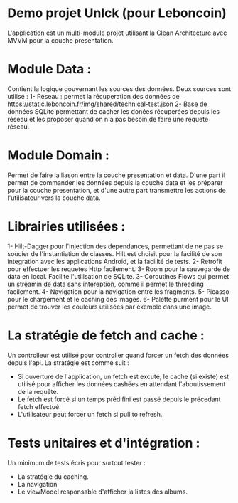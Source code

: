 # Demo projet Unlck (pour Leboncoin)

L'application est un multi-module projet utilisant la Clean Architecture avec MVVM pour la couche presentation.

# Module Data : 
Contient la logique gouvernant les sources des données. Deux sources sont utilisé :
1- Réseau : permet la récuperation des données de https://static.leboncoin.fr/img/shared/technical-test.json
2- Base de données SQLite permettant de cacher les donées récuperées depuis les réseau et les proposer quand on n'a pas besoin de faire une requete réseau.

# Module Domain : 
Permet de faire la liason entre la couche presentation et data. D'une part il permet de commander les données depuis la couche data et les préparer pour la couche presentation, et d'une autre part transmettre les actions de l'utilisateur vers la couche data.

# Librairies utilisées : 
1- Hilt-Dagger pour l'injection des dependances, permettant de ne pas se soucier de l'instantiation de classes. Hilt est choisit pour la facilité de son integration avec les applications Android, et la facilité de tests.
2- Retrofit pour effectuer les requetes Http facilement.
3- Room pour la sauvegarde de data en local. Facilite l'utilisation de SQLite.
3- Coroutines Flows qui permet un streamin de data sans intereption, comme il permet le threading facilement.
4- Navigation pour la navigation entre les fragments.
5- Picasso pour le chargement et le caching des images.
6- Palette purment pour le UI permet de trouver les couleurs utilisées par exemple dans une image.

# La stratégie de fetch and cache : 
Un controlleur est utilisé pour controller quand forcer un fetch des données depuis l'api. La stratégie est comme suit : 
- Si ouverture de l'application, un fetch est excuté, le cache (si existe) est utilisé pour afficher les données cashées en attendant l'aboutissement de la requête.
- Le fetch est forcé si un temps prédifini est passé depuis le précedant fetch effectué.
- L'utilisateur peut forcer un fetch si pull to refresh.

# Tests unitaires et d'intégration :
Un minimum de tests écris pour surtout tester :
- La stratégie du caching.
- La navigation
- Le viewModel responsable d'afficher la listes des albums.
